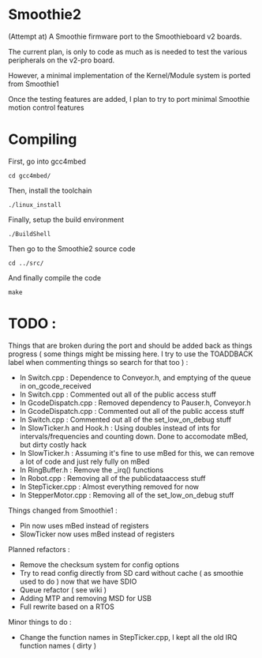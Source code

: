 # Smoothie2

(Attempt at) A Smoothie firmware port to the Smoothieboard v2 boards.

The current plan, is only to code as much as is needed to test the various peripherals on the v2-pro board.

However, a minimal implementation of the Kernel/Module system is ported from Smoothie1

Once the testing features are added, I plan to try to port minimal Smoothie motion control features

# Compiling

First, go into gcc4mbed

    cd gcc4mbed/

Then, install the toolchain

    ./linux_install

Finally, setup the build environment

    ./BuildShell

Then go to the Smoothie2 source code

    cd ../src/

And finally compile the code

    make

# TODO : 

Things that are broken during the port and should be added back as things progress ( some things might be missing here. I try to use the TOADDBACK label when commenting things so search for that too ) : 

* In Switch.cpp : Dependence to Conveyor.h, and emptying of the queue in on_gcode_received
* In Switch.cpp : Commented out all of the public access stuff
* In GcodeDispatch.cpp : Removed dependency to Pauser.h, Conveyor.h
* In GcodeDispatch.cpp : Commented out all of the public access stuff
* In Switch.cpp : Commented out all of the set_low_on_debug stuff
* In SlowTicker.h and Hook.h : Using doubles instead of ints for intervals/frequencies and counting down. Done to accomodate mBed, but dirty costly hack
* In SlowTicker.h : Assuming it's fine to use mBed for this, we can remove a lot of code and just rely fully on mBed
* In RingBuffer.h : Remove the _irq() functions
* In Robot.cpp : Removing all of the publicdataaccess stuff
* In StepTicker.cpp : Almost everything removed for now
* In StepperMotor.cpp : Removing all of the set_low_on_debug stuff

Things changed from Smoothie1 : 

* Pin now uses mBed instead of registers
* SlowTicker now uses mBed instead of registers

Planned refactors : 

* Remove the checksum system for config options
* Try to read config directly from SD card without cache ( as smoothie used to do ) now that we have SDIO
* Queue refactor ( see wiki )
* Adding MTP and removing MSD for USB
* Full rewrite based on a RTOS

Minor things to do :

* Change the function names in StepTicker.cpp, I kept all the old IRQ function names ( dirty )
